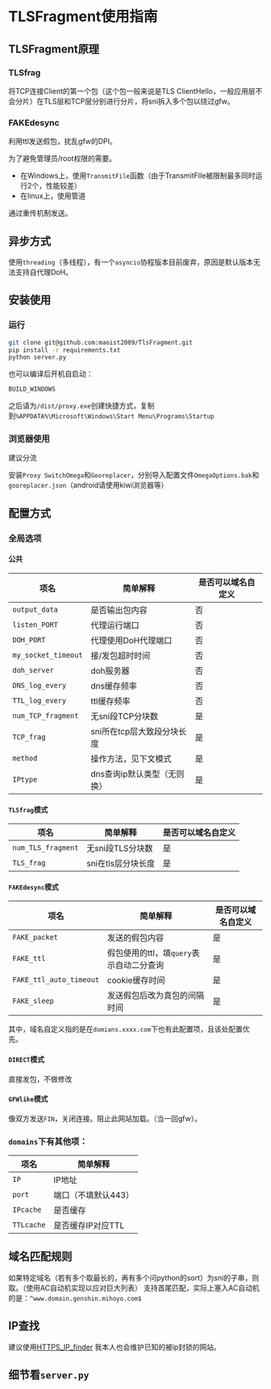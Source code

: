 # TLSFragment使用指南

## TLSFragment原理

### TLSfrag

将TCP连接Client的第一个包（这个包一般来说是TLS ClientHello，一般应用层不会分片）在TLS层和TCP层分别进行分片，将sni拆入多个包以绕过gfw。

### FAKEdesync

利用ttl发送假包，扰乱gfw的DPI。

为了避免管理员/root权限的需要。

+ 在Windows上，使用`TransmitFile`函数（由于TransmitFIle被限制最多同时运行2个，性能较差）
+ 在linux上，使用管道

通过重传机制发送。

## 异步方式

使用`threading`（多线程），有一个`asyncio`协程版本目前废弃，原因是默认版本无法支持自代理DoH。

## 安装使用

### 运行

```bash
git clone git@github.com:maoist2009/TlsFragment.git
pip install -r requirements.txt
python server.py
```

也可以编译后开机自启动：

```bash
BUILD_WINDOWS
```

之后请为`/dist/proxy.exe`创建快捷方式，复制到`%APPDATA%\Microsoft\Windows\Start Menu\Programs\Startup`

### 浏览器使用

建议分流

安装`Proxy SwitchOmega`和`Gooreplacer`，分别导入配置文件`OmegaOptions.bak`和`gooreplacer.json`（android请使用kiwi浏览器等）

## 配置方式

### 全局选项

#### 公共


| 项名                | 简单解释                    | 是否可以域名自定义 |
| ------------------- | --------------------------- | ------------------ |
| `output_data`       | 是否输出包内容              | 否                 |
| `listen_PORT`       | 代理运行端口                | 否                 |
| `DOH_PORT`          | 代理使用DoH代理端口         | 否                 |
| `my_socket_timeout` | 接/发包超时时间             | 否                 |
| `doh_server`        | doh服务器                   | 否                 |
| `DNS_log_every`     | dns缓存频率                 | 否                 |
| `TTL_log_every`     | ttl缓存频率                 | 否                 |
| `num_TCP_fragment`  | 无sni段TCP分块数            | 是                 |
| `TCP_frag`          | sni所在tcp层大致段分块长度  | 是                 |
| `method`            | 操作方法，见下文模式        | 是                 |
| `IPtype`            | dns查询ip默认类型（无则换） | 是                 |

#### `TLSfrag`模式


| 项名               | 简单解释           | 是否可以域名自定义 |
| ------------------ | ------------------ | ------------------ |
| `num_TLS_fragment` | 无sni段TLS分块数   | 是                 |
| `TLS_frag`         | sni在tls层分块长度 | 是                 |

#### `FAKEdesync`模式


| 项名                    | 简单解释                                 | 是否可以域名自定义 |
| ----------------------- | ---------------------------------------- | ------------------ |
| `FAKE_packet`           | 发送的假包内容                           | 是                 |
| `FAKE_ttl`              | 假包使用的ttl，填`query`表示自动二分查询 | 是                 |
| `FAKE_ttl_auto_timeout` | cookie缓存时间                           | 是                 |
| `FAKE_sleep`            | 发送假包后改为真包的间隔时间             | 是                 |

其中，域名自定义指的是在`domians.xxxx.com`下也有此配置项，且该处配置优先。

#### `DIRECT`模式

直接发包，不做修改

#### `GFWlike`模式

像双方发送`FIN`，关闭连接。阻止此网站加载。（当一回gfw）。

### `domains`下有其他项：


| 项名       | 简单解释            |
| ---------- | ------------------- |
| `IP`       | IP地址              |
| `port`     | 端口（不填默认443） |
| `IPcache`  | 是否缓存            |
| `TTLcache` | 是否缓存IP对应TTL   |

## 域名匹配规则

如果特定域名（若有多个取最长的，再有多个问python的sort）为sni的子串，则取。（使用AC自动机实现以应对巨大列表）
支持首尾匹配，实际上塞入AC自动机的是：`^www.domain.genshin.mihoyo.com$`

## IP查找

建议使用[HTTPS_IP_finder](https://github.com/maoist2009/HTTPS_IP_finder)
我本人也会维护已知的被ip封锁的网站。

## 细节看`server.py`
